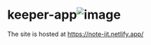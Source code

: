 # keeper-app![image](https://github.com/gharsh24/keeper-app/assets/97461390/cf85a416-d310-4ba4-97d1-b42b44984dc5)
The site is hosted at https://note-iit.netlify.app/
